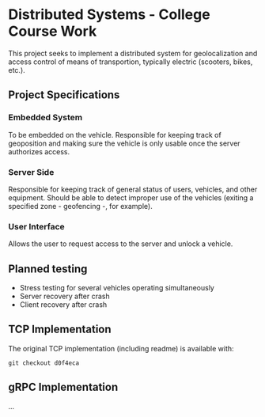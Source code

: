 # Distributed Systems - College Course Work

This project seeks to implement a distributed system for geolocalization and access control of means of transportion, typically electric (scooters, bikes, etc.).

## Project Specifications

### Embedded System
To be embedded on the vehicle. 
Responsible for keeping track of geoposition and making sure the vehicle is only usable once the server authorizes access.

### Server Side
Responsible for keeping track of general status of users, vehicles, and other equipment. 
Should be able to detect improper use of the vehicles (exiting a specified zone - geofencing -, for example).

### User Interface
Allows the user to request access to the server and unlock a vehicle.

## Planned testing
- Stress testing for several vehicles operating simultaneously
- Server recovery after crash
- Client recovery after crash

## TCP Implementation

The original TCP implementation (including readme) is available with:

```git checkout d0f4eca```

## gRPC Implementation

...

